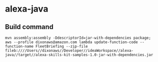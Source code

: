 <h1>alexa-java</h1>

<h2>Build command</h2>
<code>mvn assembly:assembly -DdescriptorId=jar-with-dependencies package; aws --profile dixonaws@amazon.com lambda update-function-code --function-name FleetBriefing --zip-file fileb:////Users//dixonaws//Developer//ideaWorkspace//alexa-java//target//alexa-skills-kit-samples-1.0-jar-with-dependencies.jar</code> 

